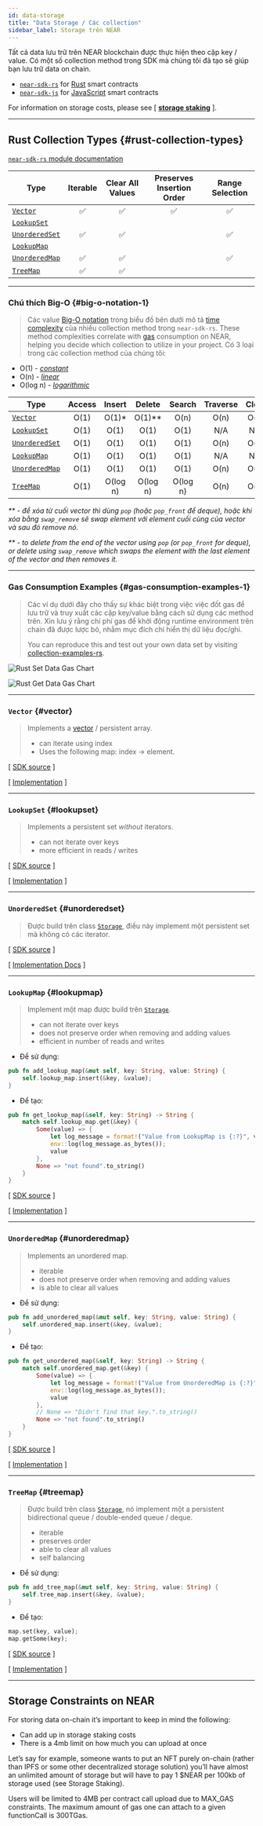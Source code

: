 ```yaml
---
id: data-storage
title: "Data Storage / Các collection"
sidebar_label: Storage trên NEAR
---
```


Tất cả data lưu trữ trên NEAR blockchain được thực hiện theo cặp key / value. Có một số collection method trong SDK mà chúng tôi đã tạo sẽ giúp bạn lưu trữ data on chain.

- [`near-sdk-rs`](https://github.com/near/near-sdk-rs) for [Rust](https://www.rust-lang.org/) smart contracts
- [`near-sdk-js`](https://github.com/near/near-sdk-js) for [JavaScript](https://www.javascript.com/) smart contracts

For information on storage costs, please see [ **[storage staking](/concepts/storage/storage-staking)** ].

---



## Rust Collection Types {#rust-collection-types}

[`near-sdk-rs` module documentation](https://docs.rs/near-sdk/latest/near_sdk/collections/)

| Type                                                          | Iterable | Clear All Values | Preserves Insertion Order | Range Selection |
| ------------------------------------------------------------- |:--------:|:----------------:|:-------------------------:|:---------------:|
| [`Vector`](/concepts/storage/data-storage#vector)             |    ✅     |        ✅         |             ✅             |        ✅        |
| [`LookupSet`](/concepts/storage/data-storage#lookupset)       |          |                  |                           |                 |
| [`UnorderedSet`](/concepts/storage/data-storage#unorderedset) |    ✅     |        ✅         |                           |        ✅        |
| [`LookupMap`](/concepts/storage/data-storage#lookupmap)       |          |                  |                           |                 |
| [`UnorderedMap`](/concepts/storage/data-storage#unorderedmap) |    ✅     |        ✅         |                           |        ✅        |
| [`TreeMap`](/concepts/storage/data-storage#treemap)           |    ✅     |        ✅         |                           |                 |

---

### Chú thích Big-O {#big-o-notation-1}

> Các value [Big-O notation](https://en.wikipedia.org/wiki/Big_O_notation) trong biểu đồ bên dưới mô tả [time complexity](https://en.wikipedia.org/wiki/Time_complexity) của nhiều collection method trong `near-sdk-rs`. These method complexities correlate with [gas](/concepts/protocol/gas) consumption on NEAR, helping you decide which collection to utilize in your project. Có 3 loại trong các collection method của chúng tôi:

- O(1) - _[constant](https://en.wikipedia.org/wiki/Time_complexity#Constant_time)_
- O(n) - _[linear](https://en.wikipedia.org/wiki/Time_complexity#Linear_time)_
- O(log n) - _[logarithmic](https://en.wikipedia.org/wiki/Time_complexity#Logarithmic_time)_

| Type                                                          | Access |  Insert  |    Delete    |  Search  | Traverse | Clear |
| ------------------------------------------------------------- |:------:|:--------:|:------------:|:--------:|:--------:|:-----:|
| [`Vector`](/concepts/storage/data-storage#vector)             |  O(1)  | O(1)\* | O(1)\*\* |   O(n)   |   O(n)   | O(n)  |
| [`LookupSet`](/concepts/storage/data-storage#lookupset)       |  O(1)  |   O(1)   |     O(1)     |   O(1)   |   N/A    |  N/A  |
| [`UnorderedSet`](/concepts/storage/data-storage#unorderedset) |  O(1)  |   O(1)   |     O(1)     |   O(1)   |   O(n)   | O(n)  |
| [`LookupMap`](/concepts/storage/data-storage#lookupmap)       |  O(1)  |   O(1)   |     O(1)     |   O(1)   |   N/A    |  N/A  |
| [`UnorderedMap`](/concepts/storage/data-storage#unorderedmap) |  O(1)  |   O(1)   |     O(1)     |   O(1)   |   O(n)   | O(n)  |
| [`TreeMap`](/concepts/storage/data-storage#treemap)           |  O(1)  | O(log n) |   O(log n)   | O(log n) |   O(n)   | O(n)  |

_** - để xóa từ cuối vector thì dùng `pop` (hoặc `pop_front` để deque), hoặc khi xóa bằng `swap_remove` sẽ swap element với element cuối cùng của vector và sau đó remove nó._

_\*\* - to delete from the end of the vector using `pop` (or `pop_front` for deque), or delete using `swap_remove` which swaps the element with the last element of the vector and then removes it._

---

### Gas Consumption Examples {#gas-consumption-examples-1}

> Các ví dụ dưới đây cho thấy sự khác biệt trong việc việc đốt gas để lưu trữ và truy xuất các cặp key/value bằng cách sử dụng các method trên. Xin lưu ý rằng chi phí gas để khởi động runtime environment trên chain đã được lược bỏ, nhằm mục đích chỉ hiển thị dữ liệu đọc/ghi.
> 
> You can reproduce this and test out your own data set by visiting [collection-examples-rs](https://github.com/near-examples/collection-examples-rs).

![Rust Set Data Gas Chart](/docs/assets/rust-setData-gasBurnt.png)

![Rust Get Data Gas Chart](/docs/assets/rust-getData-gasBurnt.png)

---

### `Vector` {#vector}

> Implements a [vector](https://en.wikipedia.org/wiki/Array_data_structure) / persistent array.
> 
> - can iterate using index
> - Uses the following map: index -> element.

[ [SDK source](https://github.com/near/near-sdk-rs/blob/master/near-sdk/src/collections/vector.rs) ]

[ [Implementation](https://docs.rs/near-sdk/latest/near_sdk/collections/vector/struct.Vector.html) ]

---

### `LookupSet` {#lookupset}

> Implements a persistent set _without_ iterators.
> 
> - can not iterate over keys
> - more efficient in reads / writes

[ [SDK source](https://github.com/near/near-sdk-rs/blob/master/near-sdk/src/collections/lookup_set.rs) ]

[ [Implementation](https://docs.rs/near-sdk/latest/near_sdk/collections/struct.LookupSet.html) ]

---

### `UnorderedSet` {#unorderedset}

> Được build trên class [`Storage`](https://github.com/near/near-sdk-as/blob/master/sdk-core/assembly/storage.ts), điều này implement một persistent set mà không có các iterator.

[ [SDK source](https://github.com/near/near-sdk-rs/blob/master/near-sdk/src/collections/unordered_set.rs) ]

[ [Implementation Docs](https://docs.rs/near-sdk/latest/near_sdk/collections/struct.UnorderedSet.html) ]

---

### `LookupMap` {#lookupmap}

> Implement một map được build trên [`Storage`](https://github.com/near/near-sdk-as/blob/master/sdk-core/assembly/storage.ts).
> 
> - can not iterate over keys
> - does not preserve order when removing and adding values
> - efficient in number of reads and writes

- Để sử dụng:

```rust
pub fn add_lookup_map(&mut self, key: String, value: String) {
    self.lookup_map.insert(&key, &value);
}
```

- Để tạo:

```rust
pub fn get_lookup_map(&self, key: String) -> String {
    match self.lookup_map.get(&key) {
        Some(value) => {
            let log_message = format!("Value from LookupMap is {:?}", value.clone());
            env::log(log_message.as_bytes());
            value
        },
        None => "not found".to_string()
    }
}
```

[ [SDK source](https://github.com/near/near-sdk-rs/blob/master/near-sdk/src/collections/lookup_map.rs) ]

[ [Implementation](https://docs.rs/near-sdk/latest/near_sdk/collections/struct.LookupMap.html) ]

---

### `UnorderedMap` {#unorderedmap}

> Implements an unordered map.
> 
> - iterable
> - does not preserve order when removing and adding values
> - is able to clear all values

- Để sử dụng:

```rust
pub fn add_unordered_map(&mut self, key: String, value: String) {
    self.unordered_map.insert(&key, &value);
}
```

- Để tạo:

```rust
pub fn get_unordered_map(&self, key: String) -> String {
    match self.unordered_map.get(&key) {
        Some(value) => {
            let log_message = format!("Value from UnorderedMap is {:?}", value.clone());
            env::log(log_message.as_bytes());
            value
        },
        // None => "Didn't find that key.".to_string()
        None => "not found".to_string()
    }
}
```

[ [SDK source](https://github.com/near/near-sdk-rs/tree/master/near-sdk/src/collections/unordered_map) ]

[ [Implementation](https://docs.rs/near-sdk/latest/near_sdk/collections/unordered_map/struct.UnorderedMap.html) ]

---

### `TreeMap` {#treemap}

> Được build trên class [`Storage`](https://github.com/near/near-sdk-as/blob/master/sdk-core/assembly/storage.ts), nó implement một a persistent bidirectional queue / double-ended queue / deque.
> 
> - iterable
> - preserves order
> - able to clear all values
> - self balancing

- Để sử dụng:

```rust
pub fn add_tree_map(&mut self, key: String, value: String) {
    self.tree_map.insert(&key, &value);
}
```

- Để tạo:

```rust
map.set(key, value);
map.getSome(key);
```

[ [SDK source](https://github.com/near/near-sdk-rs/blob/master/near-sdk/src/collections/tree_map.rs) ]

[ [Implementation](https://docs.rs/near-sdk/latest/near_sdk/collections/struct.TreeMap.html) ]

---

## Storage Constraints on NEAR

For storing data on-chain it’s important to keep in mind the following:

- Can add up in storage staking costs
- There is a 4mb limit on how much you can upload at once

Let’s say for example, someone wants to put an NFT purely on-chain (rather than IPFS or some other decentralized storage solution) you’ll have almost an unlimited amount of storage but will have to pay 1 $NEAR per 100kb of storage used (see Storage Staking).

Users will be limited to 4MB per contract call upload due to MAX_GAS constraints. The maximum amount of gas one can attach to a given functionCall is 300TGas.
